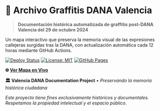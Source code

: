 # 🎨 Archivo Graffitis DANA Valencia

> **Documentación histórica automatizada de graffitis post-DANA Valencia del 29 de octubre 2024**

Un mapa interactivo que preserva la memoria visual de las expresiones callejeras surgidas tras la DANA, con actualización automática cada 12 horas mediante GitHub Actions.

[![Deploy Status](https://github.com/your-username/valencia-dana-docs/workflows/Update%20Images%20from%20Google%20Drive/badge.svg)](https://github.com/your-username/valencia-dana-docs/actions)
[![License: MIT](https://img.shields.io/badge/License-MIT-yellow.svg)](https://opensource.org/licenses/MIT)
[![GitHub Pages](https://img.shields.io/badge/Deployed%20on-GitHub%20Pages-blue.svg)](https://your-username.github.io/valencia-dana-docs)

**🌐 [Ver Mapa en Vivo](https://your-username.github.io/valencia-dana-docs)**

**🏛️ Valencia DANA Documentation Project** • *Preservando la memoria histórica ciudadana*

*Este proyecto tiene fines exclusivamente históricos y documentales. Respetamos la propiedad intelectual y el espacio público.*
